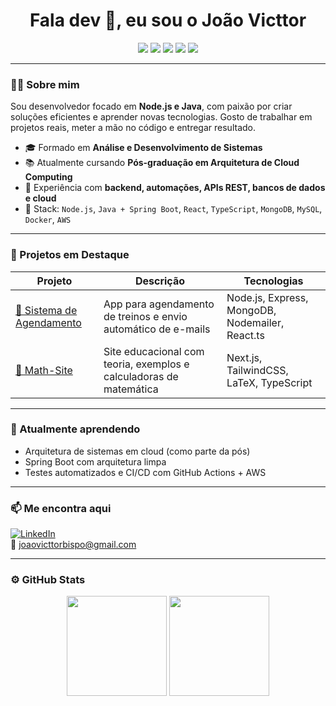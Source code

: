 <h1 align="center">Fala dev 👋, eu sou o João Victtor</h1>

<p align="center">
  <img src="https://img.shields.io/badge/Node.js-339933?style=for-the-badge&logo=nodedotjs&logoColor=white"/>
  <img src="https://img.shields.io/badge/Java-ED8B00?style=for-the-badge&logo=openjdk&logoColor=white"/>
  <img src="https://img.shields.io/badge/React-20232A?style=for-the-badge&logo=react&logoColor=61DAFB"/>
  <img src="https://img.shields.io/badge/AWS-232F3E?style=for-the-badge&logo=amazonaws&logoColor=white"/>
  <img src="https://img.shields.io/badge/Docker-2496ED?style=for-the-badge&logo=docker&logoColor=white"/>
</p>

---

### 👨‍💻 Sobre mim

Sou desenvolvedor focado em **Node.js e Java**, com paixão por criar soluções eficientes e aprender novas tecnologias. Gosto de trabalhar em projetos reais, meter a mão no código e entregar resultado.

- 🎓 Formado em **Análise e Desenvolvimento de Sistemas**
- 📚 Atualmente cursando **Pós-graduação em Arquitetura de Cloud Computing**
- 💼 Experiência com **backend, automações, APIs REST, bancos de dados e cloud**
- 🧰 Stack: `Node.js`, `Java + Spring Boot`, `React`, `TypeScript`, `MongoDB`, `MySQL`, `Docker`, `AWS`

---

### 🚀 Projetos em Destaque

| Projeto | Descrição | Tecnologias |
|--------|------------|-------------|
| [💈 Sistema de Agendamento](https://agenda-ai-seven.vercel.app/) | App para agendamento de treinos e envio automático de e-mails | Node.js, Express, MongoDB, Nodemailer, React.ts |
| [📘 Math-Site](https://math-site-six.vercel.app/) | Site educacional com teoria, exemplos e calculadoras de matemática | Next.js, TailwindCSS, LaTeX, TypeScript |

---

### 🧠 Atualmente aprendendo

- Arquitetura de sistemas em cloud (como parte da pós)
- Spring Boot com arquitetura limpa
- Testes automatizados e CI/CD com GitHub Actions + AWS

---

### 📫 Me encontra aqui

[![LinkedIn](https://img.shields.io/badge/-LinkedIn-0077B5?style=flat-square&logo=linkedin&logoColor=white)](https://www.linkedin.com/in/joao-victtor-dev)  
📧 joaovicttorbispo@gmail.com

---

### ⚙️ GitHub Stats

<p align="center">
  <img src="https://github-readme-stats.vercel.app/api?username=joaovicttorbm&show_icons=true&theme=radical" height="160"/>
  <img src="https://github-readme-stats.vercel.app/api/top-langs/?username=joaovicttorbm&layout=compact&theme=radical" height="160"/>
</p>
